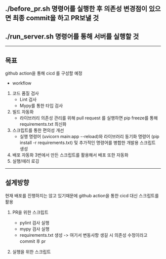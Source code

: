 
## ./before_pr.sh 명령어를 실행한 후 의존성 변경점이 있으면 최종 commit을 하고 PR보낼 것
## ./run_server.sh 명령어를 통해 서버를 실행할 것

---
## 목표

github action을 통해 cicd 를 구성할 예정

- workflow

1. 코드 품질 검사
    - Lint 검사
    - Mypy를 통한 타입 검사
2. 빌드 자동화
    - 라이브러리 의존성 관리를 위해 pull request 를 실행하면 pip freeze를 통해 requirements.txt 최신화
3. 스크립트를 통한 편의성 개선
    - 실행 명령어 (uvicorn main:app --reload)와 
    라이브러리 동기화 명령어 (pip install -r requirements.txt) 
    및 추가적인 명령어를 병합한 개발용 스크립트 생성
4. 배포 자동화
    3번에서 만든 스크립트를 활용해서 배포 또한 자동화
5. 실행/에러 로깅

---
## 설계방향

현재 배포를 진행하지는 않고 있기때문에 github action을 통한 cicd 대신 스크립트를 활용

1. PR을 위한 스크립트
    - pylint 검사 실행
    - mypy 검사 실행
    - requirements.txt 생성 -> 여기서 변동사항 생길 시 의존성 수정이라고 commit 후 pr

2. 실행을 위한 스크립트
